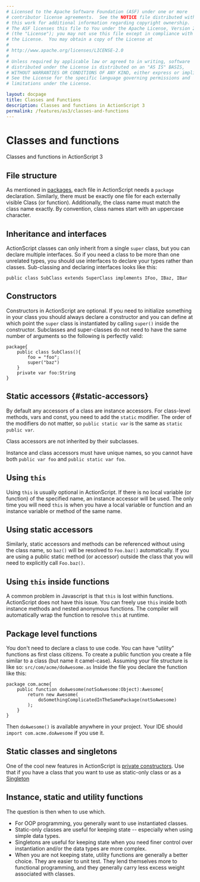 ```yaml
---
# Licensed to the Apache Software Foundation (ASF) under one or more
# contributor license agreements.  See the NOTICE file distributed with
# this work for additional information regarding copyright ownership.
# The ASF licenses this file to You under the Apache License, Version 2.0
# (the "License"); you may not use this file except in compliance with
# the License.  You may obtain a copy of the License at
# 
# http://www.apache.org/licenses/LICENSE-2.0
# 
# Unless required by applicable law or agreed to in writing, software
# distributed under the License is distributed on an "AS IS" BASIS,
# WITHOUT WARRANTIES OR CONDITIONS OF ANY KIND, either express or implied.
# See the License for the specific language governing permissions and
# limitations under the License.

layout: docpage
title: Classes and Functions
description: Classes and functions in ActionScript 3
permalink: /features/as3/classes-and-functions
---
```


# Classes and functions

Classes and functions in ActionScript 3

## File structure
As mentioned in [packages](features/as3/packages), each file in ActionScript needs a `package` declaration. Similarly, there must be exactly one file for each externally visible Class (or function). Additionally, the class name must match the class name exactly. By convention, class names start with an uppercase character.

## Inheritance and interfaces
ActionScript classes can only inherit from a single `super` class, but you can declare multiple interfaces. So if you need a class to be more than one unrelated types, you should use interfaces to declare your types rather than classes. Sub-classing and declaring interfaces looks like this:

```
public class SubClass extends SuperClass implements IFoo, IBaz, IBar
```

## Constructors
Constructors in ActionScript are optional. If you need to initialize something in your class you should always declare a constructor and you can define at which point the `super` class is instantiated by calling `super()` inside the constructor. Subclasses and super-classes do not need to have the same number of arguments so the following is perfectly valid:

```
package{
	public class SubClass(){
		foo = "foo";
		super("baz")
	}
	private var foo:String
}
```

## Static accessors {#static-accessors}
By default any accessors of a class are instance accessors. For class-level methods, vars and const, you need to add the `static` modifier. The order of the modifiers do not matter, so `public static var` is the same as `static public var`.

Class accessors are not inherited by their subclasses.

Instance and class accessors must have unique names, so you cannot have both `public var foo` and `public static var foo`.

## Using `this`
Using `this` is usually optional in ActionScript. If there is no local variable (or function) of the specified name, an instance accessor will be used. The only time you will need `this` is when you have a local variable or function and an instance variable or method of the same name.

## Using static accessors
Similarly, static accessors and methods can be referenced without using the class name, so `baz()` will be resolved to `Foo.baz()` automatically. If you are using a public static method (or accessor) outside the class that you will need to explicitly call `Foo.baz()`.

## Using `this` inside functions
A common problem in Javascript is that `this` is lost within functions. ActionScript does not have this issue. You can freely use `this` inside both instance methods and nested anonymous functions. The compiler will automatically wrap the function to resolve `this` at runtime.

## Package level functions
You don't need to declare a class to use code. You can have "utility" functions as first class citizens. To create a public function you create a file similar to a class (but name it camel-case). Assuming your file structure is like so: `src/com/acme/doAwesome.as` Inside the file you declare the function like this:

```
package com.acme{
	public function doAwesome(notSoAwesome:Object):Awesome{
		return new Awesome(
			doSomethingComplicatedInTheSamePackage(notSoAwesome)
		);
	}
}
```

Then `doAwesome()` is available anywhere in your project. Your IDE should `import com.acme.doAwesome` if you use it.

## Static classes and singletons
One of the cool new features in ActionScript is [private constructors](features/as3/private-constructors). Use that if you have a class that you want to use as static-only class or as a [Singleton](https://en.wikipedia.org/wiki/Singleton_pattern)
## Instance, static and utility functions
The question is then when to use which.
- For OOP programming, you generally want to use instantiated classes.
- Static-only classes are useful for keeping state -- especially when using simple data types.
- Singletons are useful for keeping state when you need finer control over instantiation and/or the data types are more complex.
- When you are not keeping state, utility functions are generally a better choice. They are easier to unit test. They lend themselves more to functional programming, and they generally carry less excess weight associated with classes.